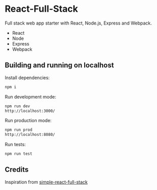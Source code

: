 # React-Full-Stack

Full stack web app starter with React, Node.js, Express and Webpack.

- React
- Node
- Express
- Webpack

## Building and running on localhost

Install dependencies:

```sh
npm i
```

Run development mode:

```sh
npm run dev
http://localhost:3000/
```

Run production mode:

```sh
npm run prod
http://localhost:8080/
```

Run tests:

```sh
npm run test
```

## Credits

Inspiration from [simple-react-full-stack](https://github.com/crsandeep/simple-react-full-stack)
